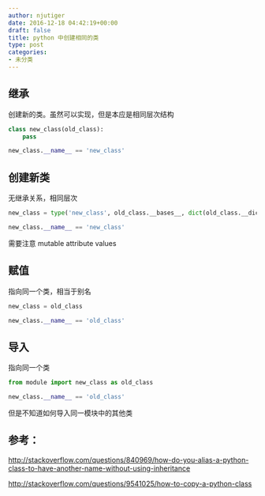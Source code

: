 ```yaml
---
author: njutiger
date: 2016-12-18 04:42:19+00:00
draft: false
title: python 中创建相同的类
type: post
categories:
- 未分类
---
```


## 继承

创建新的类。虽然可以实现，但是本应是相同层次结构

```python
class new_class(old_class):
    pass

new_class.__name__ == 'new_class'
```


## 创建新类

无继承关系，相同层次

```python
new_class = type('new_class', old_class.__bases__, dict(old_class.__dict__))

new_class.__name__ == 'new_class'
```

需要注意 mutable attribute values


## 赋值

指向同一个类，相当于别名

```python
new_class = old_class

new_class.__name__ == 'old_class'
```


## 导入

指向同一个类

```python
from module import new_class as old_class

new_class.__name__ == 'old_class'
```

但是不知道如何导入同一模块中的其他类


## 参考：

<http://stackoverflow.com/questions/840969/how-do-you-alias-a-python-class-to-have-another-name-without-using-inheritance>

<http://stackoverflow.com/questions/9541025/how-to-copy-a-python-class>
